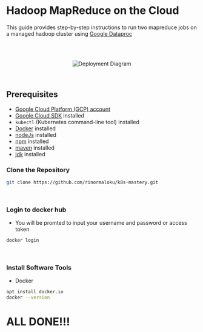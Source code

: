 
# Hadoop MapReduce on the Cloud

This guide provides step-by-step instructions to run two mapreduce jobs on a managed hadoop cluster using [Google Dataproc](https://cloud.google.com/dataproc?hl=en)  

<br>
<br>

<p align="center">
  <img src="https://github.com/Cloud-Infrastructure-Fall-2023/hw-3-microservice-orchestration-okemawo/assets/65502643/94ec9ea9-a67b-4de3-a15e-a853f7fb9a1f" alt="Deployment Diagram">
</p>
<br>

## Prerequisites

- [Google Cloud Platform (GCP) account](https://console.cloud.google.com/)
- [Google Cloud SDK](https://cloud.google.com/sdk/docs/install) installed
- `kubectl` (Kubernetes command-line tool) installed
- [Docker](https://www.docker.com/get-started) installed
- [nodeJs](https://nodejs.org/en) installed
- [npm](https://www.npmjs.com/) installed
- [maven](https://maven.apache.org/what-is-maven.html) installed
- [jdk](https://www.oracle.com/java/technologies/downloads/) installed


### Clone the Repository

```bash
git clone https://github.com/rinormaloku/k8s-mastery.git
```
<br>

### Login to docker hub 
- You will be promted to input your username and password or access token 
```bash
docker login
```
<br>

### Install Software Tools
- Docker
```bash
apt install docker.io
docker --version
```


# ALL DONE!!!
